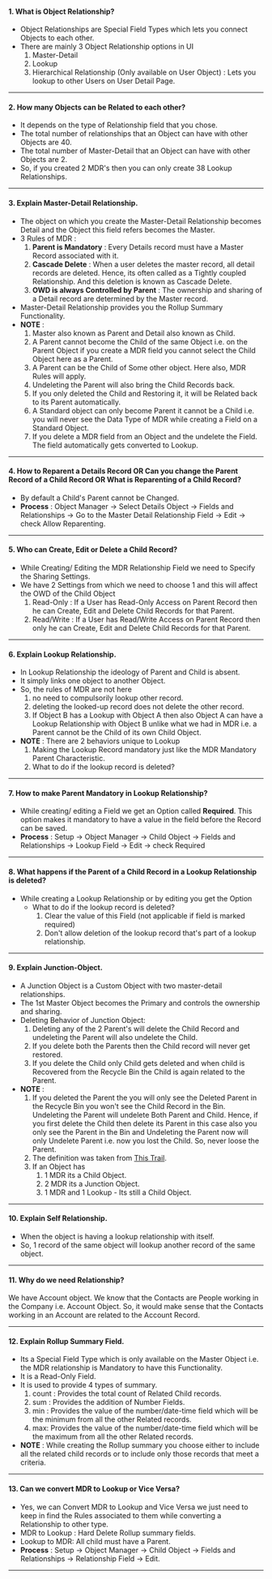 #### 1. What is Object Relationship?
- Object Relationships are Special Field Types which lets you connect Objects to each other.
- There are mainly 3 Object Relationship options in UI
	1. Master-Detail
	2. Lookup
	3. Hierarchical Relationship (Only available on User Object) : Lets you lookup to other Users on User Detail Page.
___
#### 2. How many Objects can be Related to each other?
- It depends on the type of Relationship field that you chose.
- The total number of relationships that an Object can have with other Objects are 40.
- The total number of Master-Detail that an Object can have with other Objects are 2.
- So, if you created 2 MDR's then you can only create 38 Lookup Relationships.
___
#### 3. Explain Master-Detail Relationship.
- The object on which you create the Master-Detail Relationship becomes Detail and the Object this field refers becomes the Master.
- 3 Rules of MDR :
	1. **Parent is Mandatory** : Every Details record must have a Master Record associated with it.
	2. **Cascade Delete** : When a user deletes the master record, all detail records are deleted. Hence, its often called as a Tightly coupled Relationship. And this deletion is known as Cascade Delete.
	3. **OWD is always Controlled by Parent** : The ownership and sharing of a Detail record are determined by the Master record.
- Master-Detail Relationship provides you the Rollup Summary Functionality.
- **NOTE** : 
	1. Master also known as Parent and Detail also known as Child.
	2. A Parent cannot become the Child of the same Object i.e. on the Parent Object if you create a MDR field you cannot select the Child Object here as a Parent.
	3. A Parent can be the Child of Some other object. Here also, MDR Rules will apply.
	4. Undeleting the Parent will also bring the Child Records back.
	5. If you only deleted the Child and Restoring it, it will be Related back to its Parent automatically.
	6. A Standard object can only become Parent it cannot be a Child i.e. you will never see the Data Type of MDR while creating a Field on a Standard Object.
	7. If you delete a MDR field from an Object and the undelete the Field. The field automatically gets converted to Lookup.
___
#### 4. How to Reparent a Details Record OR Can you change the Parent Record of a Child Record OR What is Reparenting of a Child Record?
- By default a Child's Parent cannot be Changed. 
- **Process** : Object Manager &rarr; Select Details Object &rarr; Fields and Relationships &rarr; Go to the Master Detail Relationship Field &rarr; Edit &rarr; check Allow Reparenting.
____
#### 5. Who can Create, Edit or Delete a Child Record?
- While Creating/ Editing the MDR Relationship Field we need to Specify the Sharing Settings.
- We have 2 Settings from which we need to choose 1 and this will affect the OWD of the Child Object
	1. Read-Only : If a User has Read-Only Access on Parent Record then he can Create, Edit and Delete Child Records for that Parent.
	2. Read/Write : If a User has Read/Write Access on Parent Record then only he can Create, Edit and Delete Child Records for that Parent.
___
#### 6. Explain Lookup Relationship.
- In Lookup Relationship the ideology of Parent and Child is absent.
- It simply links one object to another Object.
- So, the rules of MDR are not here
	1. no need to compulsorily lookup other record.
	2. deleting the looked-up record does not delete the other record.
	3. If Object B has a Lookup with Object A then also Object A can have a Lookup Relationship with Object B unlike what we had in MDR i.e. a Parent cannot be the Child of its own Child Object.
- **NOTE** : There are 2 behaviors unique to Lookup
	1. Making the Lookup Record mandatory just like the MDR Mandatory Parent Characteristic.
	2. What to do if the lookup record is deleted?
____
#### 7. How to make Parent Mandatory in Lookup Relationship?
- While creating/ editing a Field we get an Option called **Required**. This option makes it mandatory to have a value in the field before the Record can be saved.
- **Process** : Setup &rarr; Object Manager &rarr; Child Object &rarr; Fields and Relationships &rarr; Lookup Field &rarr; Edit &rarr; check Required
___
#### 8. What happens if the Parent of a Child Record in a Lookup Relationship is deleted?
- While creating a Lookup Relationship or by editing you get the Option
	- What to do if the lookup record is deleted?
		1. Clear the value of this Field (not applicable if field is marked required)
		2. Don't allow deletion of the lookup record that's part of a lookup relationship.
____
#### 9. Explain Junction-Object.
- A Junction Object is a Custom Object with two master-detail relationships.
- The 1st Master Object becomes the Primary and controls the ownership and sharing.
- Deleting Behavior of Junction Object:
	1. Deleting any of the 2 Parent's will delete the Child Record and undeleting the Parent will also undelete the Child.
	2. If you delete both the Parents then the Child record will never get restored.
	3. If you delete the Child only Child gets deleted and when child is Recovered from the Recycle Bin the Child is again related to the Parent. 
- **NOTE** : 
	1. If you deleted the Parent the you will only see the Deleted Parent in the Recycle Bin you won't see the Child Record in the Bin. Undeleting the Parent will undelete Both Parent and Child. Hence, if you first delete the Child then delete its Parent in this case also you only see the Parent in the Bin and Undeleting the Parent now will only Undelete Parent i.e. now you lost the Child. So, never loose the Parent.
	2. The definition was taken from [This Trail](https://trailhead.salesforce.com/content/learn/projects/build-a-data-model-for-a-recruiting-app/junction-object-job-postings).
	3. If an Object has
		1. 1 MDR its a Child Object.
		2. 2 MDR its a Junction Object.
		3. 1 MDR and 1 Lookup - Its still a Child Object.
___
#### 10. Explain Self Relationship.
- When the object is having a lookup relationship with itself.
- So, 1 record of the same object will lookup another record of the same object.
___
#### 11. Why do we need Relationship?
We have Account object. We know that the Contacts are People working in the Company i.e. Account Object. So, it would make sense that the Contacts working in an Account are related to the Account Record.
___
#### 12. Explain Rollup Summary Field.
- Its a Special Field Type which is only available on the Master Object i.e. the MDR relationship is Mandatory to have this Functionality.
- It is a Read-Only Field.
- It is used to provide 4 types of summary.
	1. count : Provides the total count of Related Child records.
	2. sum : Provides the addition of Number Fields.
	3. min : Provides the value of the number/date-time field which will be the minimum from all the other Related records.
	4. max: Provides the value of the number/date-time field which will be the maximum from all the other Related records.
- **NOTE** : While creating the Rollup summary you choose either to include all the related child records or to include only those records that meet a criteria.
___
#### 13. Can we convert MDR to Lookup or Vice Versa?
- Yes, we can Convert MDR to Lookup and Vice Versa we just need to keep in find the Rules associated to them while converting a Relationship to other type.
- MDR to Lookup : Hard Delete Rollup summary fields.
- Lookup to MDR: All child must have a Parent.
- **Process** : Setup &rarr; Object Manager &rarr; Child Object &rarr; Fields and Relationships &rarr; Relationship Field &rarr; Edit.
___
